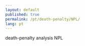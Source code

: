 ```yaml
---
layout: default
published: true
permalink: /pt/death-penalty/NPL/
lang: pt
---
```


death-penalty analysis NPL
